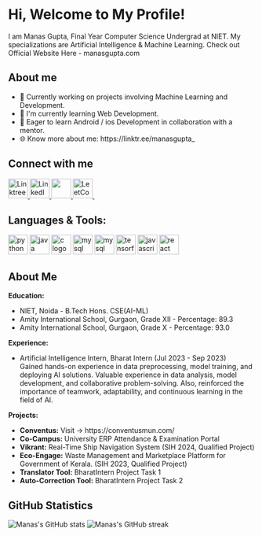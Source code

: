 <div class="bg-primary text-white p-4 rounded shadow mb-4">
  <h1 class="text-3xl font-bold">Hi, Welcome to My Profile! </h1>
  <p>I am Manas Gupta, Final Year Computer Science Undergrad at NIET. My specializations are Artificial Intelligence & Machine Learning. Check out Official Website Here - manasgupta.com </p>
</div>

<div class="mb-4">
  <h2 class="text-2xl font-bold mb-2">About me</h2>
  <ul class="space-y-2">
    <li>🔭 Currently working on projects involving Machine Learning and Development.</li>
    <li>🌱 I'm currently learning Web Development.</li>
    <li>🎯 Eager to learn Android / ios Development in collaboration with a mentor.</li>
    <li>🌐 Know more about me: https://linktr.ee/manasgupta_ </li>
  </ul>
</div>

<div class="mb-4">
  <h2 class="text-2xl font-bold mb-2">Connect with me</h2>
  <div class="flex items-center space-x-4">
    <a href="https://linktr.ee/manasgupta_" target="_blank">
      <img src="https://img.icons8.com/?size=100&id=GfTOMrwiax2M&format=png&color=000000" alt="Linktree logo" width="40" />
    </a>
    <a href="https://www.linkedin.com/in/manasgupta--/" target="_blank">
      <img src="https://img.icons8.com/?size=100&id=MR3dZdlA53te&format=png&color=000000" alt="LinkedIn logo" width="40" />
    </a>
    <a href="https://manaswrites.medium.com/" target="_blank">
      <img src="https://img.icons8.com/?size=100&id=InFPHXxpBdjV&format=png&color=000000" width="40" />
    </a>
    <a href="https://leetcode.com/u/manasgupta-/" target="_blank">
      <img src="https://img.icons8.com/?size=100&id=9L16NypUzu38&format=png&color=000000" alt="LeetCode logo" width="40" />
    </a>
  </div>
</div>

<div class="mb-4">
  <h2 class="text-2xl font-bold mb-2">Languages & Tools:</h2>
  <div class="flex items-center space-x-4">
    <img src="https://img.icons8.com/?size=100&id=lTKW3iI3wIT0&format=png&color=000000" height="40" alt="python logo" />
    <img src="https://img.icons8.com/?size=100&id=108784&format=png&color=000000" height="40" alt="java logo" />
    <img src="https://img.icons8.com/?size=100&id=zRvbzAjx4VWY&format=png&color=000000" height="40" alt="c logo" />
    <img src="https://img.icons8.com/?size=100&id=7gdY5qNXaKC0&format=png&color=000000" height="40" alt="mysql logo" />
    <img src="https://img.icons8.com/?size=100&id=hGdCwhSHUe6L&format=png&color=000000" height="40" alt="mysql logo" />
    <img src="https://img.icons8.com/?size=100&id=vR6XrZzQr1CN&format=png&color=000000" height="40" alt="tensorflow logo" />
    <img src="https://img.icons8.com/?size=100&id=bosfpvRzNOG8&format=png&color=000000" height="40" alt="javascript logo" />
    <img src="https://img.icons8.com/?size=100&id=t4YbEbA834uH&format=png&color=000000" height="40" alt="react logo" />
  </div>
</div>

<div class="mb-4">
  <h2 class="text-2xl font-bold mb-2">About Me</h2>
  <div class="space-y-4">
    <p class="font=bold"><b>Education:</b></p>
    <ul class="list-disc pl-5">
      <li>NIET, Noida - B.Tech Hons. CSE(AI-ML)</li>
      <li>Amity International School, Gurgaon, Grade XII - Percentage: 89.3</li>
      <li>Amity International School, Gurgaon, Grade X - Percentage: 93.0</li>
    </ul>
    
  <p class="font-bold"><b>Experience:</b></p>
    <ul class="list-disc pl-5">
      <li>Artificial Intelligence Intern, Bharat Intern (Jul 2023 - Sep 2023)</li>
      Gained hands-on experience in data preprocessing, model training, and deploying AI solutions.
      Valuable experience in data analysis, model development, and collaborative problem-solving.
      Also, reinforced the importance of teamwork, adaptability, and continuous learning in the field of AI.
    </ul>

  <p class="font-bold"><b>Projects:</b></p>
    <ul class="list-disc pl-5">
      <li><b>Conventus:</b> Visit -> https://conventusmun.com/</li>
      <li><b>Co-Campus:</b> University ERP Attendance & Examination Portal</li>
      <li><b>Vikrant:</b> Real-Time Ship Navigation System (SIH 2024, Qualified Project)</li>
      <li><b>Eco-Engage:</b> Waste Management and Marketplace Platform for Government of Kerala. (SIH 2023, Qualified Project)</li>
      <li><b>Translator Tool:</b> BharatIntern Project Task 1</li>
      <li><b>Auto-Correction Tool:</b> BharatIntern Project Task 2</li>
    </ul>
  </div>
</div>

<div class="bg-primary text-white p-4 rounded shadow hover:shadow-lg">
  <h2 class="text-2xl font-bold mb-2">GitHub Statistics</h2>
  <div class="flex items-center justify-between">
    <img src="https://github-readme-stats.vercel.app/api?username=14ManasGupta&show_icons=true&theme=radical" alt="Manas's GitHub stats" />
    <img src="https://github-readme-streak-stats.herokuapp.com/?user=14ManasGupta&theme=radical" alt="Manas's GitHub streak" />
  </div>
</div>
